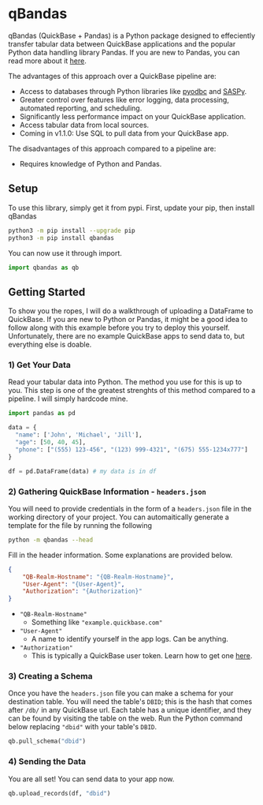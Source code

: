 # qBandas

qBandas (QuickBase + Pandas) is a Python package designed to effeciently transfer tabular data between QuickBase applications and the popular Python data handling library Pandas. If you are new to Pandas, you can read more about it [here](https://pandas.pydata.org/).

The advantages of this approach over a QuickBase pipeline are:
* Access to databases through Python libraries like [pyodbc](https://github.com/mkleehammer/pyodbc) and [SASPy](https://sassoftware.github.io/saspy/).
* Greater control over features like error logging, data processing, automated reporting, and scheduling.
* Significantly less performance impact on your QuickBase application.
* Access tabular data from local sources. 
* Coming in v1.1.0: Use SQL to pull data from your QuickBase app.

The disadvantages of this approach compared to a pipeline are:
* Requires knowledge of Python and Pandas.

## Setup

To use this library, simply get it from pypi. First, update your pip, then install qBandas 


```bash
python3 -m pip install --upgrade pip
python3 -m pip install qbandas
```

You can now use it through import.

```python
import qbandas as qb
```

## Getting Started

To show you the ropes, I will do a walkthrough of uploading a DataFrame to QuickBase. If you are new to Python or Pandas, it might be a good idea to follow along with this example before you try to deploy this yourself. Unfortunately, there are no example QuickBase apps to send data to, but everything else is doable.

### 1) Get Your Data

Read your tabular data into Python. The method you use for this is up to you. This step is one of the greatest strenghts of this method compared to a pipeline. I will simply hardcode mine. 

```python
import pandas as pd

data = {
  "name": ['John', 'Michael', 'Jill'],
  "age": [50, 40, 45],
  "phone": ["(555) 123-456", "(123) 999-4321", "(675) 555-1234x777"]
}

df = pd.DataFrame(data) # my data is in df
```

### 2) Gathering QuickBase Information - `headers.json`

You will need to provide credentials in the form of a `headers.json` file in the working directory of your project. You can automaitically generate a template for the file by running the following

```bash
python -m qbandas --head
```

Fill in the header information. Some explanations are provided below.

```json
{
    "QB-Realm-Hostname": "{QB-Realm-Hostname}",
    "User-Agent": "{User-Agent}",
    "Authorization": "{Authorization}"
}
```

* `"QB-Realm-Hostname"` 
    - Something like `"example.quickbase.com"`
* `"User-Agent"`
    - A name to identify yourself in the app logs. Can be anything.
* `"Authorization"` 
    - This is typically a QuickBase user token. Learn how to get one [here](https://developer.quickbase.com/auth).

### 3) Creating a Schema

Once you have the `headers.json` file you can make a schema for your destination table. You will need the table's `DBID`; this is the hash that comes after `/db/` in any QuickBase url. Each table has a unique identifier, and they can be found by visiting the table on the web. Run the Python command below replacing `"dbid"` with your table's `DBID`.

```python
qb.pull_schema("dbid")
```

### 4) Sending the Data

You are all set! You can send data to your app now.

```python 
qb.upload_records(df, "dbid")
```